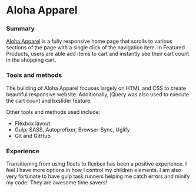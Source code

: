 # Aloha Apparel

### Summary

[Aloha Apparel](https://github.com/amanda-wong/aloha-apparel.git) is a fully responsive home page that scrolls to various sections of the page with a single click of the navigation item. In Featured Products, users are able add items to cart and instantly see their cart count in the shopping cart.

### Tools and methods

The building of Aloha Apparel focuses largely on HTML and CSS to create beautiful responsive website. Additionally, jQuery was also used to execute the cart count and bxslider feature.

Other tools and methods used include:
* Flexbox layout
* Gulp, SASS, Autoprefixer, Browser-Sync, Uglify
* Git and GitHub

### Experience

Transitioning from using floats to flexbox has been a positive experience. I feel I have more options in how I control my children elements. I am also very fortunate to have gulp task runners helping me catch errors and minify my code. They are awesome time savers!  
